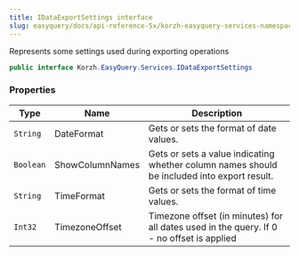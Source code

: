 ```yaml
---
title: IDataExportSettings interface
slug: easyquery/docs/api-reference-5x/korzh-easyquery-services-namespace/idataexportsettings-interface
---
```



Represents some settings used during exporting operations
```csharp
public interface Korzh.EasyQuery.Services.IDataExportSettings

```

### Properties

| Type | Name | Description | 
| --- | --- | --- | 
| `String` | DateFormat | Gets or sets the format of date values. | 
| `Boolean` | ShowColumnNames | Gets or sets a value indicating whether column names should be included into export result. | 
| `String` | TimeFormat | Gets or sets the format of time values. | 
| `Int32` | TimezoneOffset | Timezone offset (in minutes) for all dates used in the query.  If 0 - no offset is applied |